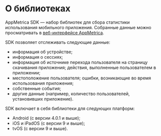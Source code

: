# О библиотеках

AppMetrica SDK — набор библиотек для сбора статистики использования мобильного приложения. Собранные данные можно просматривать в [веб-интерфейсе AppMetrica](https://appmetrika.yandex.ru/).

SDK позволяет отслеживать следующие данные:

- информация об устройстве;
- информация о сессиях;
- информация об источнике перехода пользователя на страницу скачивания приложения;
действия, выполненные пользователем в приложении;
- местоположение пользователя;
ошибки, возникающие во время использования приложения;
- собственные события;
- другие данные (например, количество пользователей, установивших приложение).

SDK включает в себя библиотеки для следующих платформ:

- Android (с версии 4.0.1 и выше);
- iOS и iPadOS (с версии 9 и выше);
- tvOS (с версии 9 и выше).

